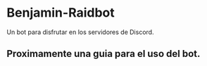 # Benjamin-Raidbot
Un bot para disfrutar en los servidores de Discord.


## Proximamente una guia para el uso del bot.

